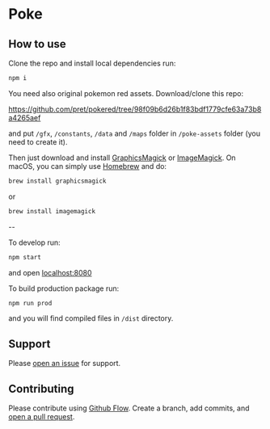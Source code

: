 # Poke

## How to use

Clone the repo and install local dependencies run:

```sh
npm i
```

You need also original pokemon red assets. Download/clone this repo:

https://github.com/pret/pokered/tree/98f09b6d26b1f83bdf1779cfe63a73b8a4265aef

and put `/gfx`, `/constants`, `/data` and `/maps` folder in `/poke-assets` folder (you need to create it).

Then just download and install [GraphicsMagick](http://www.graphicsmagick.org/) or [ImageMagick](http://www.imagemagick.org/). On macOS, you can simply use [Homebrew](http://mxcl.github.io/homebrew/) and do:

```sh
brew install graphicsmagick
```

or

```sh
brew install imagemagick
```

--

To develop run:

```sh
npm start
```

and open [localhost:8080](http://localhost:8080/)

To build production package run:

```sh
npm run prod
```

and you will find compiled files in `/dist` directory.

## Support

Please [open an issue](https://github.com/smith-chris/poke/issues/new) for support.

## Contributing

Please contribute using [Github Flow](https://guides.github.com/introduction/flow/). Create a branch, add commits, and [open a pull request](https://github.com/smith-chris/poke/compare).
